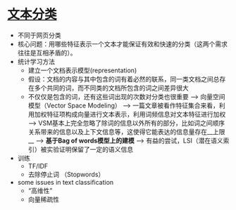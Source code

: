 [文本分类](http://blog.csdn.net/luowen3405/article/details/6420526)
===
* 不同于网页分类
* 核心问题：用哪些特征表示一个文本才能保证有效和快速的分类（这两个需求往往是互相矛盾的）。
* 统计学习方法
	* 建立一个文档表示模型(representation)
	* 假设：文档的内容与其中包含的词有着必然的联系，同一类文档之间总存在多个共同的词，而不同类的文档所包含的词之间差异很大
	* 不仅仅是包含的词，还有这些词出现的次数对分类也很重要 --> 向量空间模型（Vector Space Modeling） --> 一篇文章被看作特征集合来看，利用加权特征项构成向量进行文本表示，利用词频信息对文本特征进行加权 --> VSM基本上完全忽略了除词的信息以外所有的部分，比如词之间顺序关系带来的信息以及上下文信息等，这使得它能表达的信息量存在__上限__ --> __基于Bag of words模型上的建模__ --> 有益的尝试，LSI（潜在语义索引）被实验证明保留了一定的语义信息
* 训练
	* TF/IDF
	* 去除停止词 （Stopwords）
* some issues in text classification
	* “高维性”
	* 向量稀疏性
	
	
	